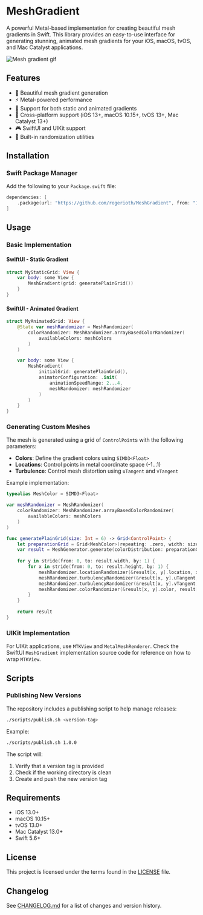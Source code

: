 # MeshGradient

A powerful Metal-based implementation for creating beautiful mesh gradients in Swift. This library provides an easy-to-use interface for generating stunning, animated mesh gradients for your iOS, macOS, tvOS, and Mac Catalyst applications.

![Mesh gradient gif](Files/mesh.gif)

## Features

- 🎨 Beautiful mesh gradient generation
- ⚡️ Metal-powered performance
- 🔄 Support for both static and animated gradients
- 📱 Cross-platform support (iOS 13+, macOS 10.15+, tvOS 13+, Mac Catalyst 13+)
- 🎮 SwiftUI and UIKit support
- 🎲 Built-in randomization utilities

## Installation

### Swift Package Manager

Add the following to your `Package.swift` file:

```swift
dependencies: [
    .package(url: "https://github.com/rogerioth/MeshGradient", from: "1.0.9")
]
```

## Usage

### Basic Implementation

#### SwiftUI - Static Gradient

```swift
struct MyStaticGrid: View {
    var body: some View {
        MeshGradient(grid: generatePlainGrid())
    }
}
```

#### SwiftUI - Animated Gradient

```swift
struct MyAnimatedGrid: View {
    @State var meshRandomizer = MeshRandomizer(
        colorRandomizer: MeshRandomizer.arrayBasedColorRandomizer(
            availableColors: meshColors
        )
    )

    var body: some View {
        MeshGradient(
            initialGrid: generatePlainGrid(),
            animatorConfiguration: .init(
                animationSpeedRange: 2...4,
                meshRandomizer: meshRandomizer
            )
        )
    }
}
```

### Generating Custom Meshes

The mesh is generated using a grid of `ControlPoint`s with the following parameters:

- **Colors**: Define the gradient colors using `SIMD3<Float>`
- **Locations**: Control points in metal coordinate space (-1...1)
- **Turbulence**: Control mesh distortion using `uTangent` and `vTangent`

Example implementation:

```swift
typealias MeshColor = SIMD3<Float>

var meshRandomizer = MeshRandomizer(
    colorRandomizer: MeshRandomizer.arrayBasedColorRandomizer(
        availableColors: meshColors
    )
)

func generatePlainGrid(size: Int = 6) -> Grid<ControlPoint> {
    let preparationGrid = Grid<MeshColor>(repeating: .zero, width: size, height: size)
    var result = MeshGenerator.generate(colorDistribution: preparationGrid)
    
    for y in stride(from: 0, to: result.width, by: 1) {
        for x in stride(from: 0, to: result.height, by: 1) {
            meshRandomizer.locationRandomizer(&result[x, y].location, x, y, result.width, result.height)
            meshRandomizer.turbulencyRandomizer(&result[x, y].uTangent, x, y, result.width, result.height)
            meshRandomizer.turbulencyRandomizer(&result[x, y].vTangent, x, y, result.width, result.height)
            meshRandomizer.colorRandomizer(&result[x, y].color, result[x, y].color, x, y, result.width, result.height)
        }
    }
    
    return result
}
```

### UIKit Implementation

For UIKit applications, use `MTKView` and `MetalMeshRenderer`. Check the SwiftUI `MeshGradient` implementation source code for reference on how to wrap `MTKView`.

## Scripts

### Publishing New Versions

The repository includes a publishing script to help manage releases:

```bash
./scripts/publish.sh <version-tag>
```

Example:
```bash
./scripts/publish.sh 1.0.0
```

The script will:
1. Verify that a version tag is provided
2. Check if the working directory is clean
3. Create and push the new version tag

## Requirements

- iOS 13.0+
- macOS 10.15+
- tvOS 13.0+
- Mac Catalyst 13.0+
- Swift 5.6+

## License

This project is licensed under the terms found in the [LICENSE](LICENSE) file.

## Changelog

See [CHANGELOG.md](CHANGELOG.md) for a list of changes and version history.
